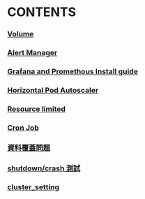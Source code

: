 # CONTENTS

### [Volume](https://github.com/Zi-Shane/Rancher-note/blob/master/volume.md)
### [Alert Manager](https://github.com/Zi-Shane/Rancher-note/blob/master/Alert_Manager.md)
### [Grafana and Promethous Install guide](https://github.com/Zi-Shane/Rancher-note/blob/master/Grafana%20and%20Promethous%20Install%20guide.md)
### [Horizontal Pod Autoscaler](https://github.com/Zi-Shane/Rancher-note/blob/master/hpa.md)
### [Resource limited](https://github.com/Zi-Shane/Rancher-note/blob/master/resource_limited.md)
### [Cron Job](https://github.com/Zi-Shane/Rancher-note/blob/master/Cron_Job.md)
### [資料覆蓋問題](https://github.com/Zi-Shane/Rancher-note/blob/master/%E8%B3%87%E6%96%99%E8%A6%86%E8%93%8B%E5%95%8F%E9%A1%8C.md)
### [shutdown/crash 測試](https://github.com/Zi-Shane/Rancher-note/blob/master/Disruption.md)
### [cluster_setting](https://github.com/Zi-Shane/Rancher-note/blob/master/cluster_setting.md)
